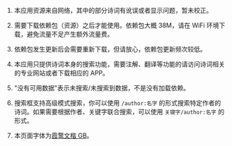 1. 本应用资源来自网络，其中的部分诗词有讹误或者显示问题，暂未校正。

2. 需要下载依赖包（资源）之后才能使用。依赖包大概 38M，请在 WiFi 环境下载，避免流量不足产生额外流量费。

3. 依赖包发生更新后会需要重新下载，但请放心，依赖包更新频次较低。

4. 本应用只提供诗词本身的搜索功能，需要注解、翻译等功能的请访问诗词相关的专业网站或者下载相应的 APP。

5. "没有可用数据"表示未搜索/未搜索到数据，不是没有加载依赖。

6. 搜索框支持高级模式搜索，你可以使用 `/author:名字` 的形式搜索特定作者的诗词。如果需要根据作者、关键字联合搜索，可以使用 `关键字/author:名字` 的形式。

7. 本页面字体为[霞鹜文楷 GB](https://github.com/lxgw/LxgwWenKai)。
